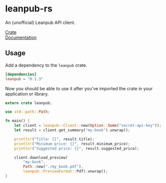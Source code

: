# leanpub-rs

An (unofficial) Leanpub API client. 

[Crate](https://crates.io/crates/leanpub/0.1.3)  
[Documentation](https://docs.rs/leanpub/0.1.3/leanpub/)

## Usage

Add a dependency to the `leanpub` crate.

```toml
[dependencies]
leanpub = "0.1.3"
```

Now you should be able to use it after you've imported
the crate in your application or library.

```rust
extern crate leanpub;

use std::path::Path;

fn main() {
    let client = leanpub::Client::new(Option::Some("secret-api-key"));
    let result = client.get_summary("my-book").unwrap();

    println!("Title: {}", result.title);
    println!("Minimum price: {}", result.minimum_price);
    println!("Suggested price: {}", result.suggested_price);

    client.download_preview(
        "my-book",
        Path::new("./my_book.pdf"), 
        leanpub::PreviewFormat::Pdf).unwrap();
}
```
